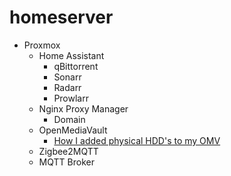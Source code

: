 # homeserver
- Proxmox
  - Home Assistant
    - qBittorrent
    - Sonarr
    - Radarr
    - Prowlarr
  - Nginx Proxy Manager
    - Domain
  - OpenMediaVault
    - [How I added physical HDD's to my OMV](https://youtu.be/Bce7VT3kJ4g?si=4Huur5pdOAJ5uARx)
  - Zigbee2MQTT
  - MQTT Broker
